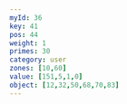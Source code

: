 ```yaml
---
myId: 36
key: 41
pos: 44
weight: 1
primes: 30
category: user
zones: [10,60]
value: [151,5,1,0]
object: [12,32,50,68,70,83]
---
```


